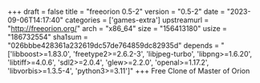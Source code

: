 +++
draft = false
title = "freeorion 0.5-2"
version = "0.5-2"
date = "2023-09-06T14:17:40"
categories = ['games-extra']
upstreamurl = "http://freeorion.org/"
arch = "x86_64"
size = "156413180"
usize = "186732554"
sha1sum = "026bbbe428361a232619dc57de764859dc82935d"
depends = "['libboost>=1.83.0', 'freetype2>=2.6.2-3', 'libjpeg-turbo', 'libpng>=1.6.20', 'libtiff>=4.0.6', 'sdl2>=2.0.4', 'glew>=2.2.0', 'openal>=1.17.2', 'libvorbis>=1.3.5-4', 'python3>=3.11']"
+++
Free Clone of Master of Orion
